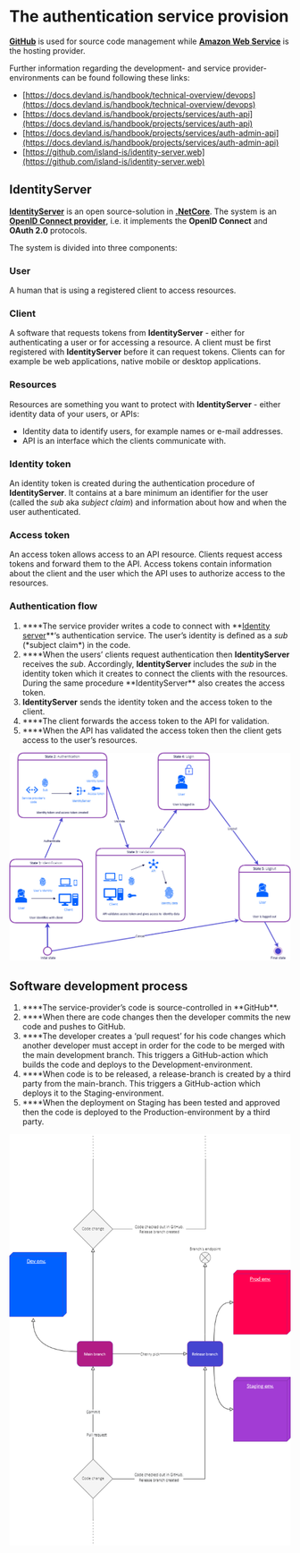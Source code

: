 # The authentication service provision

**[GitHub](https://github.com/)** is used for source code management while **[Amazon Web Service](https://aws.amazon.com/)** is the hosting provider.

Further information regarding the development- and service provider-environments can be found following these links:

- [https://docs.devland.is/handbook/technical-overview/devops](https://docs.devland.is/handbook/technical-overview/devops)
- [https://docs.devland.is/handbook/projects/services/auth-api](https://docs.devland.is/handbook/projects/services/auth-api)
- [https://docs.devland.is/handbook/projects/services/auth-admin-api](https://docs.devland.is/handbook/projects/services/auth-admin-api)
- [https://github.com/island-is/identity-server.web](https://github.com/island-is/identity-server.web)

## IdentityServer

**[IdentityServer](https://identityserver4.readthedocs.io/en/latest/)** is an open source-solution in **[.NetCore](https://en.wikipedia.org/wiki/.NET_Core)**. The system is an **[OpenID Connect provider](https://openid.net/connect/)**, i.e. it implements the **OpenID Connect** and **OAuth 2.0** protocols.

The system is divided into three components:

### User

A human that is using a registered client to access resources.

### Client

A software that requests tokens from **IdentityServer** - either for authenticating a user or for accessing a resource. A client must be first registered with **IdentityServer** before it can request tokens. Clients can for example be web applications, native mobile or desktop applications.

### Resources

Resources are something you want to protect with **IdentityServer** - either identity data of your users, or APIs:

- Identity data to identify users, for example names or e-mail addresses.
- API is an interface which the clients communicate with.

### Identity token

An identity token is created during the authentication procedure of **IdentityServer**. It contains at a bare minimum an identifier for the user (called the _sub_ aka _subject claim_) and information about how and when the user authenticated.

### Access token

An access token allows access to an API resource. Clients request access tokens and forward them to the API. Access tokens contain information about the client and the user which the API uses to authorize access to the resources.

### Authentication flow

1. \***\*The service provider writes a code to connect with **[Identity server](https://identityserver.io/)\**‘s authentication service. The user’s identity is defined as a *sub* (*subject claim\*) in the code.
2. \***\*When the users’ clients request authentication then **IdentityServer** receives the _sub_. Accordingly, **IdentityServer** includes the _sub_ in the identity token which it creates to connect the clients with the resources. During the same procedure **IdentityServer\*\* also creates the access token.
3. **IdentityServer** sends the identity token and the access token to the client.
4. \*\*\*\*The client forwards the access token to the API for validation.
5. \*\*\*\*When the API has validated the access token then the client gets access to the user’s resources.

![authentication-service-provision/untitled.png](authentication-service-provision/untitled.png)

## Software development process

1. \***\*The service-provider’s code is source-controlled in **GitHub\*\*.
2. \*\*\*\*When there are code changes then the developer commits the new code and pushes to GitHub.
3. \*\*\*\*The developer creates a ‘pull request’ for his code changes which another developer must accept in order for the code to be merged with the main development branch. This triggers a GitHub-action which builds the code and deploys to the Development-environment.
4. \*\*\*\*When code is to be released, a release-branch is created by a third party from the main-branch. This triggers a GitHub-action which deploys it to the Staging-environment.
5. \*\*\*\*When the deployment on Staging has been tested and approved then the code is deployed to the Production-environment by a third party.

![authentication-service-provision/untitled-1.png](authentication-service-provision/untitled-1.png)
